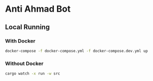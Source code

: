 # Anti Ahmad Bot

## Local Running

### With Docker

```bash
docker-compose -f docker-compose.yml -f docker-compose.dev.yml up
```

### Without Docker

```bash
cargo watch -x run -w src 
```
